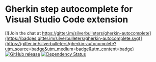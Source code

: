 # Gherkin step autocomplete for Visual Studio Code extension

[![Join the chat at https://gitter.im/silverbulleters/gherkin-autocomplete](https://badges.gitter.im/silverbulleters/gherkin-autocomplete.svg)](https://gitter.im/silverbulleters/gherkin-autocomplete?utm_source=badge&utm_medium=badge&utm_content=badge)
[![GitHub release](https://img.shields.io/github/release/silverbulleters/gherkin-autocomplete.svg)](https://github.com/silverbulleters/gherkin-autocomplete/blob/master/CHANGELOG.md)
[![Dependency Status](https://gemnasium.com/badges/github.com/silverbulleters/gherkin-autocomplete.svg)](https://gemnasium.com/github.com/silverbulleters/gherkin-autocomplete)
